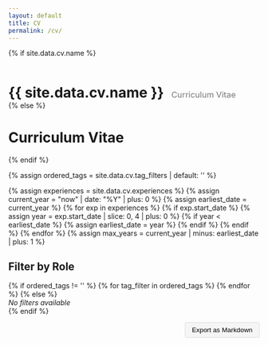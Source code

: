```yaml
---
layout: default
title: CV
permalink: /cv/
---
```


{% if site.data.cv.name %}
<div style="display: flex; align-items: baseline; gap: 15px;">
  <h1 style="margin-bottom: 0;">{{ site.data.cv.name }}</h1>
  <h3 style="margin-bottom: 0; font-weight: normal; color: #777;">Curriculum Vitae</h3>
</div>
{% else %}
<h1>Curriculum Vitae</h1>
{% endif %}

<style>
  :root {
    /* Theme colors for components */
    --secondary: #d291ff;
    --secondary-contrast: black;
    --button-bg: #f0f0f0;
    --button-text: black;
  }

</style>

<!-- Use the tag_filters from the YAML file with null check -->
{% assign ordered_tags = site.data.cv.tag_filters | default: '' %}

<!-- Calculate the maximum timespan based on the earliest start_date -->
{% assign experiences = site.data.cv.experiences %}
{% assign current_year = "now" | date: "%Y" | plus: 0 %}
{% assign earliest_date = current_year %}
{% for exp in experiences %}
  {% if exp.start_date %}
    {% assign year = exp.start_date | slice: 0, 4 | plus: 0 %}
    {% if year < earliest_date %}
      {% assign earliest_date = year %}
    {% endif %}
  {% endif %}
{% endfor %}
{% assign max_years = current_year | minus: earliest_date | plus: 1 %}

<h2>Filter by Role</h2>
<form id="cv-tags-form">
  {% if ordered_tags != '' %}
    {% for tag_filter in ordered_tags %}
      <tag-toggle
        id="tag-{{ tag_filter.name | slugify }}"
        name="{{ tag_filter.name }}"
        description="{{ tag_filter.description | escape }}"
      ></tag-toggle>
    {% endfor %}
  {% else %}
    <!-- No tag filters available -->
    <div><em>No filters available</em></div>
  {% endif %}
  <div style="margin-top:1em;">
    <time-filter
      id="experience-filter"
      value="10"
      min="0"
      max="{{ max_years }}"
      label="Experience Timeframe"
      minLabel="Current only"
      maxLabel="All experience"
    ></time-filter>
    <div style="text-align: right; margin-top: 1em;">
      <button id="export-markdown" class="btn" style="padding: 0.5em 1em; background-color: #f5f5f5; border: 1px solid #ddd; border-radius: 3px; cursor: pointer;" onclick="exportToMarkdown()">Export as Markdown</button>
    </div>
  </div>
</form>

<div id="cv-content"></div>

<!-- Import the web components -->
<script type="module">
  import "/public/Components/tag-toggle.js";
  import "/public/Components/time-filter.js";
  import "/public/Components/cv-experience.js";
</script>

<script>

let cvData = null;
let filteredCvData = null;

fetch('/cv/cv.json')
  .then(response => response.json())
  .then(data => {
    cvData = data;
    filteredCvData = filterCvData();
    console.log('cv:', cvData);
    console.log('filteredCvData:', filteredCvData);
  })
  .catch(err => console.error('Failed to load cv.json', err));

function filterCvData() {
  if (!cvData) return null;
  const selectedTags = getSelectedTags ? getSelectedTags() : [];
  const yearDepth = parseInt(document.getElementById('experience-filter')?.value || '0');
  const today = new Date();
  const cutoffYear = today.getFullYear() - yearDepth;
  const cutoffDate = new Date(cutoffYear, today.getMonth(), today.getDate());

  function passesTagFiltering(tags) {
    if (!tags || !Array.isArray(tags) || tags.length === 0) {
      return true;
    }
    if (selectedTags.length === 0) {
      return false;
    }
    return tags.some(tag => selectedTags.includes(tag));
  }

  return {
    ...cvData,
    experiences: cvData.experiences
      .filter(exp => {
        // Date filter
        let isCurrent = exp.end_date === "Present" || !exp.end_date;
        let endDateObj = isCurrent ? today : new Date(exp.end_date);
        let passesDate = yearDepth === 0 ? isCurrent : (isCurrent || endDateObj >= cutoffDate);
        if (!passesDate) return false;
        if (!passesTagFiltering(exp.tags)) return false;
        return true;
      })
      .sort((a, b) => {
        // Sort by end_date (newest first), then start_date (newest first)
        function parseDate(dateStr, fallback) {
          if (!dateStr || dateStr === "Present") return new Date(8640000000000000); // Far future
          const d = new Date(dateStr);
          return isNaN(d) ? fallback : d;
        }
        const aEnd = parseDate(a.end_date, new Date(0));
        const bEnd = parseDate(b.end_date, new Date(0));
        if (bEnd - aEnd !== 0) return bEnd - aEnd;
        const aStart = parseDate(a.start_date, new Date(0));
        const bStart = parseDate(b.start_date, new Date(0));
        return bStart - aStart;
      })
      .map(exp => ({
        ...exp,
        descriptions: (exp.descriptions || []).filter(desc => passesTagFiltering(desc.tags))
      }))
  };
}

function renderCvContent() {
  const container = document.getElementById('cv-content');
  if (!filteredCvData || !filteredCvData.experiences) {
    container.innerHTML = '<em>No experiences to display.</em>';
    return;
  }
  container.innerHTML = filteredCvData.experiences.map(exp => {
    const traits = exp.traits ? exp.traits.join(', ') : '';
    const tags = exp.tags ? exp.tags.join(',') : '';
    const employmentType = exp.employment_type || 'Employed';
    const endDate = exp.end_date || 'Present';
    const descriptions = (exp.descriptions || []).map(desc => {
      const descTags = desc.tags ? desc.tags.join(',') : '';
      return `<li data-tags="${encodeURIComponent(descTags)}">${desc.text}</li>`;
    }).join('');
    return `
      <cv-experience
        title="${exp.title}"
        company="${exp.company}"
        traits="${traits}"
        location="${exp.location || 'N/A'}"
        start-date="${exp.start_date || 'N/A'}"
        end-date="${endDate}"
        employment-type="${employmentType}"
        exp-tags="${encodeURIComponent(tags)}"
        class="experience"
      >
        <ul>${descriptions}</ul>
      </cv-experience>
    `;
  }).join('');
}

function onFilterChange() {
  filteredCvData = filterCvData();
  console.log('filteredCvData:', filteredCvData);
  renderCvContent();
}

// Simple normalize function to trim whitespace
function normalizeTag(tag) {
  return tag.trim();
}

// Helper function to get selected tags
function getSelectedTags() {
  return Array.from(document.querySelectorAll('#cv-tags-form tag-toggle'))
    .filter(toggle => toggle.checked)
    .map(toggle => toggle.name.trim());
}

function filterCV() {
  // Available tags from the YAML file
  const availableTags = [{% for tag_filter in site.data.cv.tag_filters %}"{{ tag_filter.name }}"{% unless forloop.last %},{% endunless %}{% endfor %}];

  const selectedTags = getSelectedTags();
console.log('Selected tags:', selectedTags);

var yearDepth = parseInt(document.getElementById('experience-filter').value);

  // Calculate cutoff date based on year depth
  var today = new Date();
  var cutoffYear = today.getFullYear() - yearDepth;
  var cutoffDate = new Date(cutoffYear, today.getMonth(), today.getDate());

  // Simple inline tag filtering function
  function passesTagFiltering(tagsAttr) {
    // Parse the tags from the attribute
    var tags = tagsAttr ? decodeURIComponent(tagsAttr).split(',').map(tag => tag.trim()) : [];

    // If no tags, show it regardless of filters
    if (!tags.length) {
      return true;
    }

    // If no filters selected, always hide tagged items
    if (selectedTags.length === 0) {
      return false;
    }

    // Check if any tag matches the checked filters
    const passes = tags.some(tag => {
      const matches = availableTags.includes(tag) && selectedTags.includes(tag);
      return matches;
    });

    return passes;
  }

  // Helper for date filtering
  function passesDateFiltering(endDateStr) {
    if (!endDateStr || endDateStr === "Present") return true;
    var endDate = new Date(endDateStr);
    if (isNaN(endDate)) return false;
    if (yearDepth === 0) {
      // Only current (no end date or 'Present')
      return false;
    } else {
      return endDate >= cutoffDate;
    }
  }

  // Filter experiences based on their tags and end date
  var experiences = document.querySelectorAll('#cv-content .experience');
  experiences.forEach(function(exp) {
    var expTagsAttr = exp.getAttribute('data-exp-tags');
    var endDateStr = exp.getAttribute('data-end-date');

    var passesTagFilter = passesTagFiltering(expTagsAttr);
    var passesDateFilter = passesDateFiltering(endDateStr);

    if ((selectedTags.length === 0 ? passesDateFilter : (passesTagFilter && passesDateFilter))) {
      exp.style.display = '';
    } else {
      exp.style.display = 'none';
    }
  });

  // Filter descriptions based on their tags
  var lis = document.querySelectorAll('#cv-content li');
  lis.forEach(function(li) {
    var tagsAttr = li.getAttribute('data-tags');
    var tags = tagsAttr ? decodeURIComponent(tagsAttr).split(',').map(tag => tag.trim()).filter(Boolean) : [];
    // Show if no tags, otherwise only if tag matches selected
    var passesTagFilter = tags.length === 0 || (selectedTags.length > 0 && tags.some(tag => selectedTags.includes(tag)));
    if (passesTagFilter) {
      li.style.display = '';
    } else {
      li.style.display = 'none';
    }
  });
}

// Initialize filtering on page load
window.addEventListener('DOMContentLoaded', function() {
  setTimeout(() => {
    document.querySelectorAll('tag-toggle').forEach(toggle => {
      toggle.addEventListener('change', () => {
        filterCV();
        onFilterChange();
      });
    });
    const timeFilter = document.getElementById('experience-filter');
    if (timeFilter) {
      timeFilter.addEventListener('change', () => {
        filterCV();
        onFilterChange();
      });
    }
    filterCV();
    onFilterChange();
  }, 100);
});

function exportToMarkdown() {
  // Get the active filters
  const activeFilters = getSelectedTags();
  const yearDepth = document.getElementById('experience-filter').value;

  // Start building the markdown content
  let markdown = `# Curriculum Vitae\n\n`;

  // Add filter information
  if (activeFilters.length > 0) {
    markdown += `*Filtered by roles: ${activeFilters.join(', ')}*\n\n`;
  }
  markdown += `*Experience timeframe: ${yearDepth} years*\n\n`;

  // Get all visible experiences
  const visibleExperiences = Array.from(document.querySelectorAll('.experience'))
    .filter(exp => exp.style.display !== 'none');

  visibleExperiences.forEach(exp => {
    // Get the title
    const title = exp.querySelector('h2').textContent;
    markdown += `## ${title}\n\n`;

    // Get location and period
    const details = exp.querySelector('p').textContent;
    markdown += `${details}\n\n`;

    // Get the visible description items
    const visibleItems = Array.from(exp.querySelectorAll('li'))
      .filter(li => li.style.display !== 'none');

    if (visibleItems.length > 0) {
      visibleItems.forEach(item => {
        markdown += `- ${item.textContent}\n`;
      });
      markdown += '\n';
    }
  });

  // Create and trigger download
  const blob = new Blob([markdown], {type: 'text/markdown'});
  const url = URL.createObjectURL(blob);
  const a = document.createElement('a');
  a.href = url;

  // Create a filename with name and date
  const now = new Date();
  const dateStr = now.toISOString().split('T')[0]; // YYYY-MM-DD format

  // Get name from data file or fallback to configured value
  let nameForFilename = '{{ site.data.cv.name }}';

  // If the template variable doesn't render, use site author name
  if (!nameForFilename || nameForFilename === '{{ site.data.cv.name }}') {
    nameForFilename = '{{ site.author.name }}';
  }

  // Slugify the name manually (convert to lowercase, replace spaces with hyphens)
  const nameSlug = nameForFilename.toLowerCase().replace(/\s+/g, '-').replace(/[^a-z0-9-]/g, '');

  // Create the filename with the name and selected filters
  let filename = nameSlug;

  // Add selected filters to filename
  if (activeFilters.length > 0) {
    filename += '_' + activeFilters.map(tag => tag.toLowerCase().replace(/\s+/g, '-')).join('-');
  }

  // Add date and extension
  filename += '_cv_' + dateStr + '.md';

  a.download = filename;
  document.body.appendChild(a);
  a.click();
  document.body.removeChild(a);
  URL.revokeObjectURL(url);
}
</script>

